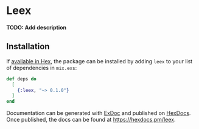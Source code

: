 # Leex

**TODO: Add description**

## Installation

If [available in Hex](https://hex.pm/docs/publish), the package can be installed
by adding `leex` to your list of dependencies in `mix.exs`:

```elixir
def deps do
  [
    {:leex, "~> 0.1.0"}
  ]
end
```

Documentation can be generated with [ExDoc](https://github.com/elixir-lang/ex_doc)
and published on [HexDocs](https://hexdocs.pm). Once published, the docs can
be found at <https://hexdocs.pm/leex>.

